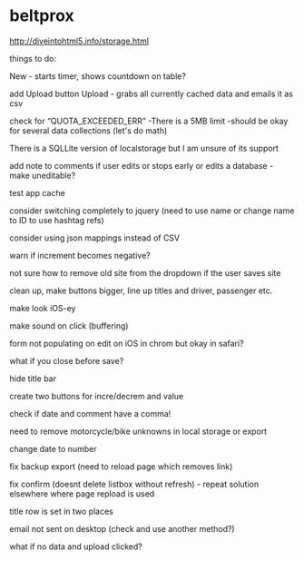 beltprox
========

http://diveintohtml5.info/storage.html

things to do:

New - starts timer, shows countdown on table?

add Upload button
Upload - grabs all currently cached data and emails it as csv

check for “QUOTA_EXCEEDED_ERR”
-There is a 5MB limit
-should be okay for several data collections (let's do math)

There is a SQLLite version of localstorage but I am unsure of its support

add note to comments if user edits or stops early or edits a database - make uneditable?

test app cache

consider switching completely to jquery (need to use name or change name to ID to use hashtag refs)

consider using json mappings instead of CSV

warn if increment becomes negative?

not sure how to remove old site from the dropdown if the user saves site

clean up, make buttons bigger, line up titles and driver, passenger etc.

make look iOS-ey

make sound on click (buffering)

form not populating on edit on iOS in chrom but okay in safari?

what if you close before save?

<link rel="apple-touch-startup-image" href="/startup.png">

hide title bar

create two buttons for incre/decrem and value

check if date and comment have a comma!

need to remove motorcycle/bike unknowns in local storage or export

change date to number

fix backup export (need to reload page which removes link)

fix confirm (doesnt delete listbox without refresh) - repeat solution elsewhere where page repload is used

title row is set in two places

email not sent on desktop (check and use another method?)

what if no data and upload clicked?
